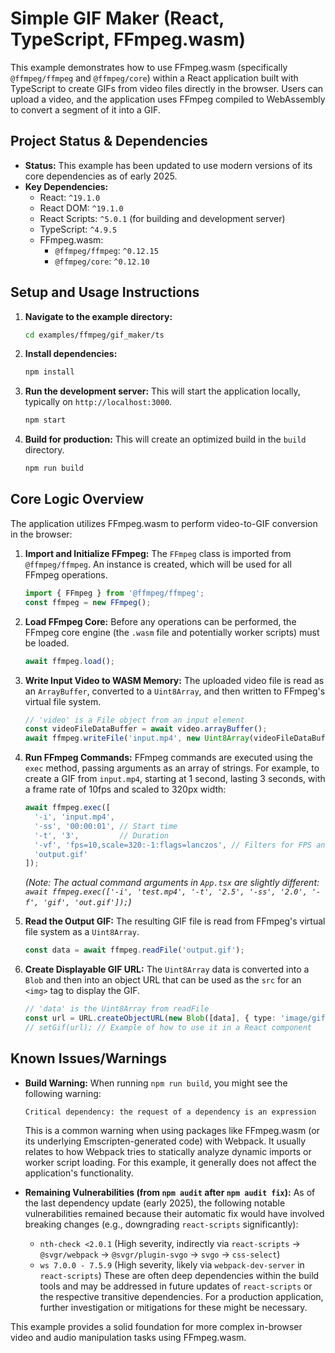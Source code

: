 # Simple GIF Maker (React, TypeScript, FFmpeg.wasm)

This example demonstrates how to use FFmpeg.wasm (specifically `@ffmpeg/ffmpeg` and `@ffmpeg/core`) within a React application built with TypeScript to create GIFs from video files directly in the browser. Users can upload a video, and the application uses FFmpeg compiled to WebAssembly to convert a segment of it into a GIF.

## Project Status & Dependencies

*   **Status:** This example has been updated to use modern versions of its core dependencies as of early 2025.
*   **Key Dependencies:**
    *   React: `^19.1.0`
    *   React DOM: `^19.1.0`
    *   React Scripts: `^5.0.1` (for building and development server)
    *   TypeScript: `^4.9.5`
    *   FFmpeg.wasm:
        *   `@ffmpeg/ffmpeg`: `^0.12.15`
        *   `@ffmpeg/core`: `^0.12.10`

## Setup and Usage Instructions

1.  **Navigate to the example directory:**
    ```bash
    cd examples/ffmpeg/gif_maker/ts
    ```

2.  **Install dependencies:**
    ```bash
    npm install
    ```

3.  **Run the development server:**
    This will start the application locally, typically on `http://localhost:3000`.
    ```bash
    npm start
    ```

4.  **Build for production:**
    This will create an optimized build in the `build` directory.
    ```bash
    npm run build
    ```

## Core Logic Overview

The application utilizes FFmpeg.wasm to perform video-to-GIF conversion in the browser:

1.  **Import and Initialize FFmpeg:**
    The `FFmpeg` class is imported from `@ffmpeg/ffmpeg`. An instance is created, which will be used for all FFmpeg operations.
    ```typescript
    import { FFmpeg } from '@ffmpeg/ffmpeg';
    const ffmpeg = new FFmpeg();
    ```

2.  **Load FFmpeg Core:**
    Before any operations can be performed, the FFmpeg core engine (the `.wasm` file and potentially worker scripts) must be loaded.
    ```typescript
    await ffmpeg.load();
    ```

3.  **Write Input Video to WASM Memory:**
    The uploaded video file is read as an `ArrayBuffer`, converted to a `Uint8Array`, and then written to FFmpeg's virtual file system.
    ```typescript
    // 'video' is a File object from an input element
    const videoFileDataBuffer = await video.arrayBuffer();
    await ffmpeg.writeFile('input.mp4', new Uint8Array(videoFileDataBuffer));
    ```

4.  **Run FFmpeg Commands:**
    FFmpeg commands are executed using the `exec` method, passing arguments as an array of strings. For example, to create a GIF from `input.mp4`, starting at 1 second, lasting 3 seconds, with a frame rate of 10fps and scaled to 320px width:
    ```typescript
    await ffmpeg.exec([
      '-i', 'input.mp4',
      '-ss', '00:00:01', // Start time
      '-t', '3',         // Duration
      '-vf', 'fps=10,scale=320:-1:flags=lanczos', // Filters for FPS and scaling
      'output.gif'
    ]);
    ```
    *(Note: The actual command arguments in `App.tsx` are slightly different: `await ffmpeg.exec(['-i', 'test.mp4', '-t', '2.5', '-ss', '2.0', '-f', 'gif', 'out.gif']);`)*

5.  **Read the Output GIF:**
    The resulting GIF file is read from FFmpeg's virtual file system as a `Uint8Array`.
    ```typescript
    const data = await ffmpeg.readFile('output.gif');
    ```

6.  **Create Displayable GIF URL:**
    The `Uint8Array` data is converted into a `Blob` and then into an object URL that can be used as the `src` for an `<img>` tag to display the GIF.
    ```typescript
    // 'data' is the Uint8Array from readFile
    const url = URL.createObjectURL(new Blob([data], { type: 'image/gif' }));
    // setGif(url); // Example of how to use it in a React component
    ```

## Known Issues/Warnings

*   **Build Warning:**
    When running `npm run build`, you might see the following warning:
    ```
    Critical dependency: the request of a dependency is an expression
    ```
    This is a common warning when using packages like FFmpeg.wasm (or its underlying Emscripten-generated code) with Webpack. It usually relates to how Webpack tries to statically analyze dynamic imports or worker script loading. For this example, it generally does not affect the application's functionality.

*   **Remaining Vulnerabilities (from `npm audit` after `npm audit fix`):**
    As of the last dependency update (early 2025), the following notable vulnerabilities remained because their automatic fix would have involved breaking changes (e.g., downgrading `react-scripts` significantly):
    *   `nth-check <2.0.1` (High severity, indirectly via `react-scripts` -> `@svgr/webpack` -> `@svgr/plugin-svgo` -> `svgo` -> `css-select`)
    *   `ws 7.0.0 - 7.5.9` (High severity, likely via `webpack-dev-server` in `react-scripts`)
    These are often deep dependencies within the build tools and may be addressed in future updates of `react-scripts` or the respective transitive dependencies. For a production application, further investigation or mitigations for these might be necessary.

This example provides a solid foundation for more complex in-browser video and audio manipulation tasks using FFmpeg.wasm.
